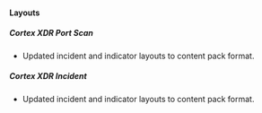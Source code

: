 
#### Layouts
##### Cortex XDR Port Scan
 - Updated incident and indicator layouts to content pack format.
##### Cortex XDR Incident
 - Updated incident and indicator layouts to content pack format.